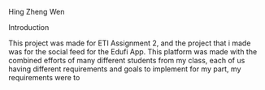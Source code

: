 Hing Zheng Wen


Introduction 
 
This project was made for ETI Assignment 2, and the project that i made was for the social feed for the Edufi App.
This platform was made with the combined efforts of many different students from my class, each of us having different
requirements and goals to implement
for my part, my requirements were to 
